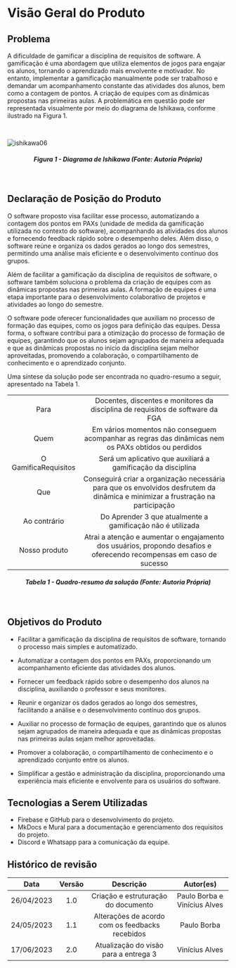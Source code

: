 # Visão Geral do Produto

## Problema

A dificuldade de gamificar a disciplina de requisitos de software. A gamificação é uma abordagem que utiliza elementos de jogos para engajar os alunos, tornando o aprendizado mais envolvente e motivador. No entanto, implementar a gamificação manualmente pode ser trabalhoso e demandar um acompanhamento constante das atividades dos alunos, bem como a contagem de pontos. A criação de equipes com as dinâmicas propostas nas primeiras aulas. A problemática em questão pode ser representada visualmente por meio do diagrama de Ishikawa, conforme ilustrado na Figura 1.

<br>

![ishikawa06](https://user-images.githubusercontent.com/77307847/234924414-73053063-3eda-4602-a5e2-be64f3cc679d.png)

<div align="center">
    <h5 class="text-center">Figura 1 - Diagrama de Ishikawa (Fonte: Autoria Própria)</h5>
</div>
<br>

## Declaração de Posição do Produto

O software proposto visa facilitar esse processo, automatizando a contagem dos pontos em PAXs (unidade de medida da gamificação utilizada no contexto do software), acompanhando as atividades dos alunos e fornecendo feedback rápido sobre o desempenho deles. Além disso, o software reúne e organiza os dados gerados ao longo dos semestres, permitindo uma análise mais eficiente e o desenvolvimento contínuo dos grupos.

Além de facilitar a gamificação da disciplina de requisitos de software, o software também soluciona o problema da criação de equipes com as dinâmicas propostas nas primeiras aulas. A formação de equipes é uma etapa importante para o desenvolvimento colaborativo de projetos e atividades ao longo do semestre.

O software pode oferecer funcionalidades que auxiliam no processo de formação das equipes, como os jogos para definição das equipes. Dessa forma, o software contribui para a otimização do processo de formação de equipes, garantindo que os alunos sejam agrupados de maneira adequada e que as dinâmicas propostas no início da disciplina sejam melhor aproveitadas, promovendo a colaboração, o compartilhamento de conhecimento e o aprendizado conjunto.

Uma síntese da solução pode ser encontrada no quadro-resumo a seguir, apresentado na Tabela 1.
  
|                      |                                                                                                                                 |
| :------------------: | :-----------------------------------------------------------------------------------------------------------------------------: |
|         Para         | Docentes, discentes e monitores da disciplina de requisitos de software da FGA                                                  |
|         Quem         | Em vários momentos não conseguem acompanhar as regras das dinâmicas nem os  PAXs obtidos ou perdidos                            | 
| O GamificaRequisitos | Será um aplicativo que auxiliará a gamificação da disciplina                                                                    |
|         Que          | Conseguirá criar a organização necessária para que os envolvidos desfrutem da dinâmica e minimizar a frustração na participação |
|     Ao contrário     | Do Aprender 3 que atualmente a gamificação não é utilizada                                                                      |
|     Nosso produto    | Atrai a atenção e aumentar o engajamento dos usuários, propondo desafios e oferecendo recompensas em caso de sucesso            |
<div align="center">
    <h5 class="text-center">Tabela 1 - Quadro-resumo da solução (Fonte: Autoria Própria)</h5>
</div>

<br>

## Objetivos do Produto

- Facilitar a gamificação da disciplina de requisitos de software, tornando o processo mais simples e automatizado.

- Automatizar a contagem dos pontos em PAXs, proporcionando um acompanhamento eficiente das atividades dos alunos.

- Fornecer um feedback rápido sobre o desempenho dos alunos na disciplina, auxiliando o professor e seus monitores.

- Reunir e organizar os dados gerados ao longo dos semestres, facilitando a análise e o desenvolvimento contínuo dos grupos.

- Auxiliar no processo de formação de equipes, garantindo que os alunos sejam agrupados de maneira adequada e que as dinâmicas propostas nas primeiras aulas sejam melhor aproveitadas.

- Promover a colaboração, o compartilhamento de conhecimento e o aprendizado conjunto entre os alunos.

- Simplificar a gestão e administração da disciplina, proporcionando uma experiência mais eficiente e envolvente para os usuários do software.

## Tecnologias a Serem Utilizadas
- Firebase e GitHub para o desenvolvimento do projeto.
- MkDocs e Mural para a documentação e gerenciamento dos requisitos do projeto.
- Discord e Whatsapp para a comunicação da equipe.

## Histórico de revisão

|  Data | Versão | Descrição | Autor(es) |
| :--------: | :----: | :---------------------------------: | :---------: |
| 26/04/2023 |  1.0   | Criação e estruturação do documento | Paulo Borba e Vinícius Alves |
| 24/05/2023 |  1.1   | Alterações de acordo com os feedbacks recebidos | Paulo Borba |
| 17/06/2023 |  2.0   | Atualização do visão para a entrega 3 | Vinícius Alves |